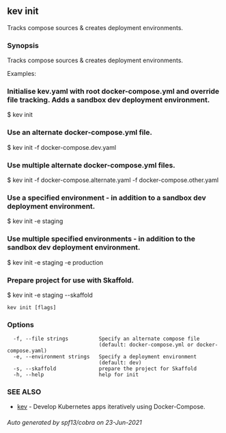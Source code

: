 ## kev init

Tracks compose sources & creates deployment environments.

### Synopsis

Tracks compose sources & creates deployment environments.

Examples:

  ### Initialise kev.yaml with root docker-compose.yml and override file tracking. Adds a sandbox dev deployment environment.
  $ kev init

  ### Use an alternate docker-compose.yml file.
  $ kev init -f docker-compose.dev.yaml

  ### Use multiple alternate docker-compose.yml files.
  $ kev init -f docker-compose.alternate.yaml -f docker-compose.other.yaml

  ### Use a specified environment - in addition to a sandbox dev deployment environment.
  $ kev init -e staging

  ### Use multiple specified environments - in addition to the sandbox dev deployment environment.
  $ kev init -e staging -e production

  ### Prepare project for use with Skaffold.
  $ kev init -e staging --skaffold

```
kev init [flags]
```

### Options

```
  -f, --file strings          Specify an alternate compose file
                              (default: docker-compose.yml or docker-compose.yaml)
  -e, --environment strings   Specify a deployment environment
                              (default: dev)
  -s, --skaffold              prepare the project for Skaffold
  -h, --help                  help for init
```

### SEE ALSO

* [kev](kev.md)	 - Develop Kubernetes apps iteratively using Docker-Compose.

###### Auto generated by spf13/cobra on 23-Jun-2021
